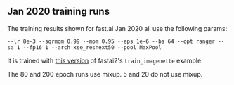 ## Jan 2020 training runs

The training results shown for fast.ai Jan 2020 all use the following params:

    --lr 8e-3 --sqrmom 0.99 --mom 0.95 --eps 1e-6 --bs 64 --opt ranger --sa 1 --fp16 1 --arch xse_resnext50 --pool MaxPool

It is trained with [this version](https://github.com/fastai/fastai2/blob/3faec089e511ee68330dfdc182add8c863df3ecd/nbs/examples/train_imagenette.py) of fastai2's `train_imagenette` example.

The 80 and 200 epoch runs use mixup. 5 and 20 do not use mixup.
